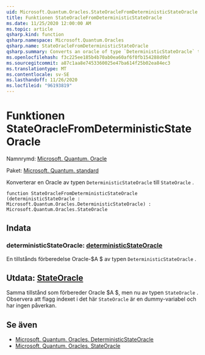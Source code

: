 ```yaml
---
uid: Microsoft.Quantum.Oracles.StateOracleFromDeterministicStateOracle
title: Funktionen StateOracleFromDeterministicStateOracle
ms.date: 11/25/2020 12:00:00 AM
ms.topic: article
qsharp.kind: function
qsharp.namespace: Microsoft.Quantum.Oracles
qsharp.name: StateOracleFromDeterministicStateOracle
qsharp.summary: Converts an oracle of type `DeterministicStateOracle` to `StateOracle`.
ms.openlocfilehash: f3c225ee185b4b70ab0ea60af6f0fb154288d9bf
ms.sourcegitcommit: a87c1aa8e7453360025e47ba614f25b02ea84ec3
ms.translationtype: MT
ms.contentlocale: sv-SE
ms.lasthandoff: 11/26/2020
ms.locfileid: "96193819"
---
```

# <a name="stateoraclefromdeterministicstateoracle-function"></a>Funktionen StateOracleFromDeterministicStateOracle

Namnrymd: [Microsoft. Quantum. Oracle](xref:Microsoft.Quantum.Oracles)

Paket: [Microsoft. Quantum. standard](https://nuget.org/packages/Microsoft.Quantum.Standard)


Konverterar en Oracle av typen `DeterministicStateOracle` till `StateOracle` .

```qsharp
function StateOracleFromDeterministicStateOracle (deterministicStateOracle : Microsoft.Quantum.Oracles.DeterministicStateOracle) : Microsoft.Quantum.Oracles.StateOracle
```


## <a name="input"></a>Indata

### <a name="deterministicstateoracle--deterministicstateoracle"></a>deterministicStateOracle: [deterministicStateOracle](xref:Microsoft.Quantum.Oracles.DeterministicStateOracle)

En tillstånds förberedelse Oracle-$A $ av typen `DeterministicStateOracle` .



## <a name="output--stateoracle"></a>Utdata: [StateOracle](xref:Microsoft.Quantum.Oracles.StateOracle)

Samma tillstånd som förbereder Oracle $A $, men nu av typen `StateOracle` . Observera att flagg indexet i det här `StateOracle` är en dummy-variabel och har ingen påverkan.

## <a name="see-also"></a>Se även

- [Microsoft. Quantum. Oracles. DeterministicStateOracle](xref:Microsoft.Quantum.Oracles.DeterministicStateOracle)
- [Microsoft. Quantum. Oracles. StateOracle](xref:Microsoft.Quantum.Oracles.StateOracle)